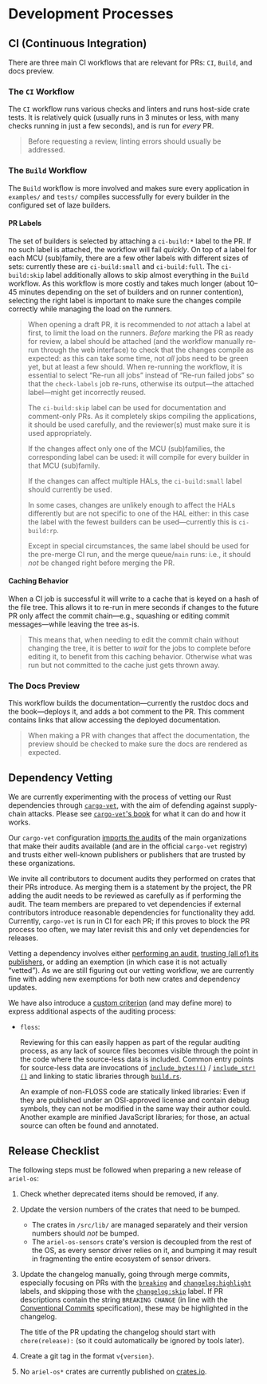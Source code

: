 # Development Processes

## CI (Continuous Integration)

There are three main CI workflows that are relevant for PRs: `CI`, `Build`, and docs preview.

### The `CI` Workflow

The `CI` workflow runs various checks and linters and runs host-side crate tests.
It is relatively quick (usually runs in 3 minutes or less, with many checks running in just a few seconds), and is run for *every* PR.

> Before requesting a review, linting errors should usually be addressed.

### The `Build` Workflow

The `Build` workflow is more involved and makes sure every application in `examples/` and `tests/` compiles successfully for every builder in the configured set of laze builders.

#### PR Labels

The set of builders is selected by attaching a `ci-build:*` label to the PR.
If no such label is attached, the workflow will fail *quickly*.
On top of a label for each MCU (sub)family, there are a few other labels with different sizes of sets: currently these are `ci-build:small` and `ci-build:full`.
The `ci-build:skip` label additionally allows to skip almost everything in the `Build` workflow.
As this workflow is more costly and takes much longer (about 10–45 minutes depending on the set of builders and on runner contention), selecting the right label is important to make sure the changes compile correctly while managing the load on the runners.

> When opening a draft PR, it is recommended to *not* attach a label at first, to limit the load on the runners.
> *Before* marking the PR as ready for review, a label should be attached (and the workflow manually re-run through the web interface) to check that the changes compile as expected: as this can take some time, not *all* jobs need to be green yet, but at least a few should.
> When re-running the workflow, it is essential to select “Re-run all jobs” instead of “Re-run failed jobs” so that the `check-labels` job re-runs, otherwise its output—the attached label—might get incorrectly reused.
>
> The `ci-build:skip` label can be used for documentation and comment-only PRs.
> As it completely skips compiling the applications, it should be used carefully, and the reviewer(s) must make sure it is used appropriately.
>
> If the changes affect only one of the MCU (sub)families, the corresponding label can be used: it will compile for every builder in that MCU (sub)family.
>
> If the changes can affect multiple HALs, the `ci-build:small` label should currently be used.
>
> In some cases, changes are unlikely enough to affect the HALs differently but are not specific to one of the HAL either: in this case the label with the fewest builders can be used—currently this is `ci-build:rp`.
>
> Except in special circumstances, the same label should be used for the pre-merge CI run, and the merge queue/`main` runs: i.e., it should *not* be changed right before merging the PR.

#### Caching Behavior

When a CI job is successful it will write to a cache that is keyed on a hash of the file tree.
This allows it to re-run in mere seconds if changes to the future PR only affect the commit chain—e.g., squashing or editing commit messages—while leaving the tree as-is.

> This means that, when needing to edit the commit chain without changing the tree, it is better to *wait* for the jobs to complete before editing it, to benefit from this caching behavior. Otherwise what was run but not committed to the cache just gets thrown away.

### The Docs Preview

This workflow builds the documentation—currently the rustdoc docs and the book—deploys it, and adds a bot comment to the PR.
This comment contains links that allow accessing the deployed documentation.

> When making a PR with changes that affect the documentation, the preview should be checked to make sure the docs are rendered as expected.

## Dependency Vetting

We are currently experimenting with the process of vetting our Rust dependencies through [`cargo-vet`][cargo-vet-repo], with the aim of defending against supply-chain attacks.
Please see [`cargo-vet`'s book][cargo-vet-book] for what it can do and how it works.

Our `cargo-vet` configuration [imports the audits][cargo-vet-importing-audits] of the main organizations that make their audits available (and are in the official `cargo-vet` registry) and trusts either well-known publishers or publishers that are trusted by these organizations.

We invite all contributors to document audits they performed on crates that their PRs introduce.
As merging them is a statement by the project, the PR adding the audit needs to be reviewed as carefully as if performing the audit.
The team members are prepared to vet dependencies if external contributors introduce reasonable dependencies for functionality they add.
Currently, `cargo-vet` is run in CI for each PR; if this proves to block the PR process too often, we may later revisit this and only vet dependencies for releases.

Vetting a dependency involves either [performing an audit][cargo-vet-performing-audits], [trusting (all of) its publishers][cargo-vet-trusting-publishers], or adding an exemption (in which case it is not actually “vetted”).
As we are still figuring out our vetting workflow, we are currently fine with adding new exemptions for both new crates and dependency updates.

We have also introduce a [custom criterion][cargo-vet-custom-criteria] (and may define more) to express additional aspects of the auditing process:

* `floss`:

  <!-- cmdrun tomlq -r .criteria.floss.description < ../../supply-chain/audits.toml | sed 's/^/  >/g' -->

  Reviewing for this can easily happen as part of the regular auditing process,
  as any lack of source files becomes visible through the point in the code where the source-less data is included.
  Common entry points for source-less data are
  invocations of [`include_bytes!()`](https://doc.rust-lang.org/std/macro.include_bytes.html) / [`include_str!()`](https://doc.rust-lang.org/std/macro.include_str.html)
  and linking to static libraries through [`build.rs`](https://doc.rust-lang.org/cargo/reference/build-scripts.html#rustc-link-lib).

  An example of non-FLOSS code are statically linked libraries:
  Even if they are published under an OSI-approved license and contain debug symbols,
  they can not be modified in the same way their author could.
  Another example are minified JavaScript libraries;
  for those, an actual source can often be found and annotated.

## Release Checklist

The following steps must be followed when preparing a new release of `ariel-os`:

1. Check whether deprecated items should be removed, if any.
1. Update the version numbers of the crates that need to be bumped.

    <div class="warning">
        <ul>
            <li>The crates in <code>/src/lib/</code> are managed separately and their version numbers should <em>not</em> be bumped.</li>
            <li>The <code>ariel-os-sensors</code> crate's version is decoupled from the rest of the OS, as every sensor driver relies on it, and bumping it may result in fragmenting the entire ecosystem of sensor drivers.</li>
        </ul>
    </div>

1. Update the changelog manually, going through merge commits, especially focusing on PRs with the [`breaking`][issue-label-breaking] and [`changelog:highlight`][issue-label-changelog-highlight] labels, and skipping those with the [`changelog:skip`][issue-label-changelog-skip] label.
   If PR descriptions contain the string `BREAKING CHANGE` (in line with the [Conventional Commits][conventional-commits-spec] specification), these may be highlighted in the changelog.

   The title of the PR updating the changelog should start with `chore(release):` (so it could automatically be ignored by tools later).
1. Create a git tag in the format `v{version}`.
1. No `ariel-os*` crates are currently published on [crates.io][crates-io].

[issue-label-breaking]: https://github.com/ariel-os/ariel-os/issues?q=state%3Aopen%20label%3Abreaking
[issue-label-changelog-highlight]: https://github.com/ariel-os/ariel-os/issues?q=state%3Aopen%20label%3Achangelog%3Ahighlight
[issue-label-changelog-skip]: https://github.com/ariel-os/ariel-os/issues?q=state%3Aopen%20label%3Achangelog%3Askip
[crates-io]: https://crates.io
[conventional-commits-spec]: https://www.conventionalcommits.org/en/v1.0.0/
[cargo-vet-repo]: https://github.com/mozilla/cargo-vet
[cargo-vet-book]: https://mozilla.github.io/cargo-vet/
[cargo-vet-importing-audits]: https://mozilla.github.io/cargo-vet/importing-audits.html
[cargo-vet-custom-criteria]: https://mozilla.github.io/cargo-vet/audit-criteria.html#custom-criteria
[cargo-vet-trusting-publishers]: https://mozilla.github.io/cargo-vet/trusting-publishers.html
[cargo-vet-performing-audits]: https://mozilla.github.io/cargo-vet/performing-audits.html
